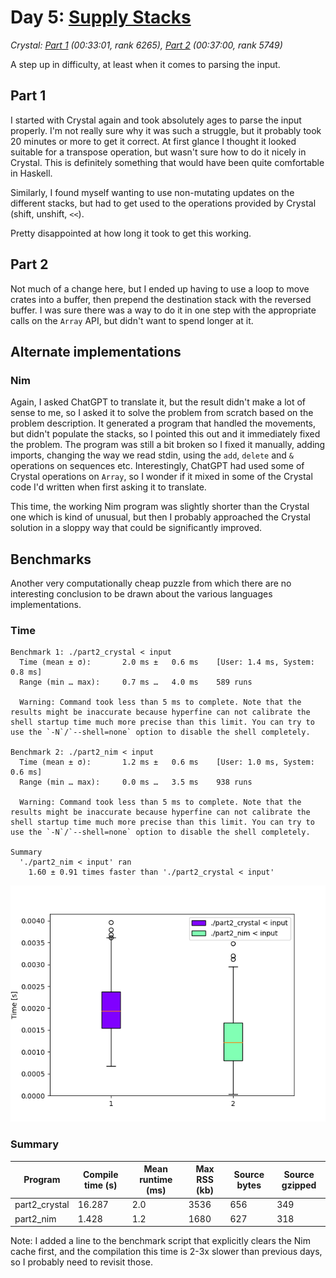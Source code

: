 # Day 5: [Supply Stacks](https://adventofcode.com/2022/day/5)
*Crystal: [Part 1](https://github.com/DestyNova/advent_of_code_2022/blob/main/5/part1.nim) (00:33:01, rank 6265), [Part 2](https://github.com/DestyNova/advent_of_code_2022/blob/main/5/part2.nim) (00:37:00, rank 5749)*

A step up in difficulty, at least when it comes to parsing the input.

## Part 1

I started with Crystal again and took absolutely ages to parse the input properly. I'm not really sure why it was such a struggle, but it probably took 20 minutes or more to get it correct.
At first glance I thought it looked suitable for a transpose operation, but wasn't sure how to do it nicely in Crystal. This is definitely something that would have been quite comfortable in Haskell.

Similarly, I found myself wanting to use non-mutating updates on the different stacks, but had to get used to the operations provided by Crystal (shift, unshift, `<<`).

Pretty disappointed at how long it took to get this working.

## Part 2

Not much of a change here, but I ended up having to use a loop to move crates into a buffer, then prepend the destination stack with the reversed buffer. I was sure there was a way to do it in one step with the appropriate calls on the `Array` API, but didn't want to spend longer at it.

## Alternate implementations

### Nim

Again, I asked ChatGPT to translate it, but the result didn't make a lot of sense to me, so I asked it to solve the problem from scratch based on the problem description. It generated a program that handled the movements, but didn't populate the stacks, so I pointed this out and it immediately fixed the problem. The program was still a bit broken so I fixed it manually, adding imports, changing the way we read stdin, using the `add`, `delete` and `&` operations on sequences etc. Interestingly, ChatGPT had used some of Crystal operations on `Array`, so I wonder if it mixed in some of the Crystal code I'd written when first asking it to translate.

This time, the working Nim program was slightly shorter than the Crystal one which is kind of unusual, but then I probably approached the Crystal solution in a sloppy way that could be significantly improved.


## Benchmarks

Another very computationally cheap puzzle from which there are no interesting conclusion to be drawn about the various languages implementations.

### Time

```
Benchmark 1: ./part2_crystal < input
  Time (mean ± σ):       2.0 ms ±   0.6 ms    [User: 1.4 ms, System: 0.8 ms]
  Range (min … max):     0.7 ms …   4.0 ms    589 runs

  Warning: Command took less than 5 ms to complete. Note that the results might be inaccurate because hyperfine can not calibrate the shell startup time much more precise than this limit. You can try to use the `-N`/`--shell=none` option to disable the shell completely.

Benchmark 2: ./part2_nim < input
  Time (mean ± σ):       1.2 ms ±   0.6 ms    [User: 1.0 ms, System: 0.6 ms]
  Range (min … max):     0.0 ms …   3.5 ms    938 runs

  Warning: Command took less than 5 ms to complete. Note that the results might be inaccurate because hyperfine can not calibrate the shell startup time much more precise than this limit. You can try to use the `-N`/`--shell=none` option to disable the shell completely.

Summary
  './part2_nim < input' ran
    1.60 ± 0.91 times faster than './part2_crystal < input'
```

![Boxplot of runtime benchmark results](runtime.png)

### Summary

Program | Compile time (s) | Mean runtime (ms) | Max RSS (kb) | Source bytes | Source gzipped
--- | --- | --- | --- | --- | ---
part2_crystal | 16.287 | 2.0 | 3536 | 656 | 349
part2_nim | 1.428 | 1.2 | 1680 | 627 | 318

Note: I added a line to the benchmark script that explicitly clears the Nim cache first, and the compilation this time is 2-3x slower than previous days, so I probably need to revisit those.
